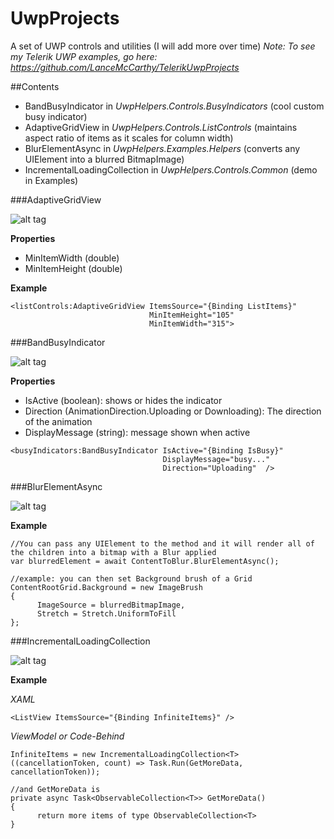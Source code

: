 # UwpProjects
A set of UWP controls and utilities (I will add more over time)
*Note: To see my Telerik UWP examples, go here: https://github.com/LanceMcCarthy/TelerikUwpProjects*

##Contents
* BandBusyIndicator in *UwpHelpers.Controls.BusyIndicators* (cool custom busy indicator)
* AdaptiveGridView in *UwpHelpers.Controls.ListControls* (maintains aspect ratio of items as it scales for column width)
* BlurElementAsync in *UwpHelpers.Examples.Helpers* (converts any UIElement into a blurred BitmapImage)
* IncrementalLoadingCollection in *UwpHelpers.Controls.Common* (demo in Examples)


###AdaptiveGridView

![alt tag](https://i.gyazo.com/8b4eda7cd246474d4e7ec4262aecc82b.gif)


**Properties**
* MinItemWidth (double)
* MinItemHeight (double)


**Example**
```
<listControls:AdaptiveGridView ItemsSource="{Binding ListItems}"
                               MinItemHeight="105"
                               MinItemWidth="315">

```


###BandBusyIndicator

![alt tag](https://i.gyazo.com/ba631921317b4f8a5a51b3506e9f53ff.gif)


**Properties**

* IsActive (boolean): shows or hides the indicator
* Direction (AnimationDirection.Uploading or Downloading): The direction of the animation
* DisplayMessage (string): message shown when active


```
<busyIndicators:BandBusyIndicator IsActive="{Binding IsBusy}"
                                  DisplayMessage="busy..."
                                  Direction="Uploading"  />
```

###BlurElementAsync

![alt tag](https://i.gyazo.com/b1ef38ded3e6428e607595d8638bb88f.gif)


**Example**

```
//You can pass any UIElement to the method and it will render all of the children into a bitmap with a Blur applied
var blurredElement = await ContentToBlur.BlurElementAsync();

//example: you can then set Background brush of a Grid
ContentRootGrid.Background = new ImageBrush
{
      ImageSource = blurredBitmapImage,
      Stretch = Stretch.UniformToFill
};
```

###IncrementalLoadingCollection

![alt tag](https://i.gyazo.com/450b257a52ece99e59052af9ff28d825.gif)


**Example**

*XAML*
```
<ListView ItemsSource="{Binding InfiniteItems}" />
```

*ViewModel or Code-Behind*
```
InfiniteItems = new IncrementalLoadingCollection<T>((cancellationToken, count) => Task.Run(GetMoreData, cancellationToken));

//and GetMoreData is
private async Task<ObservableCollection<T>> GetMoreData()
{
      return more items of type ObservableCollection<T>
}

```

